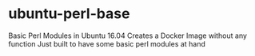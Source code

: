 # ubuntu-perl-base
Basic Perl Modules in Ubuntu 16.04
Creates a Docker Image without any function
Just built to have some basic perl modules at hand
